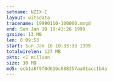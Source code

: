 ```yaml
---
setname: NZIX-I
layout: witsdata
tracename: 19990110-100000.mngd
end: Sun Jan 10 10:43:26 1999
gzsize: 13 MB
len: 0:09:53
start: Sun Jan 10 10:33:33 1999
totalwirelen: 127 MB
pkts: <1 million
size: 30 MB
md5: ecb1a8f9f0d61bc688257aa01acc1b4a
---
```

